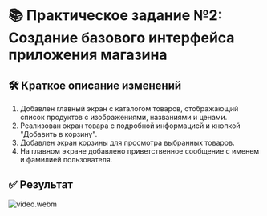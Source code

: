 # 📚 Практическое задание №2: Создание базового интерфейса приложения магазина

## 🛠️ Краткое описание изменений
1. Добавлен главный экран с каталогом товаров, отображающий список продуктов с изображениями, названиями и ценами.
2. Реализован экран товара с подробной информацией и кнопкой "Добавить в корзину".
3. Добавлен экран корзины для просмотра выбранных товаров.
4. На главном экране добавлено приветственное сообщение с именем и фамилией пользователя.

## ✅ Результат

![video.webm](https://github.com/user-attachments/assets/3c3e925b-bc31-4602-96e3-6c4f8ce95526)
